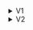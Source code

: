 <details>
  <summary>V1</summary>

# V1

This project is a prototype for my final web-design assignment. The goal was to play with hierarchy and contrast in order to create a usable website. I decided to make a redesign of the moodle student environment.

## Demo

[View prototype](https://hackshackshacks.github.io/web-design/v1/prod/)

![Demo](https://github.com/hackshackshacks/web-design/blob/master/readme_images/demo.png?raw=true)

## Design

Before I started I created a content inventorisation of the website. After that I created user scenarios beased on the two users I am designing this website for.

### Marijn

Marijn has a physical condition that makes it hard for him to precisely control his muscles. Despite this condition he’s the chief technical architect at a large tech company. When he uses the computer he likes to think first and type later. He also prefers not to use his mouse or trackpad whenever possible.

#### Test

![Marijn](https://github.com/hackshackshacks/web-design/blob/master/readme_images/marijn.png?raw=true)

### Vienna

Vienna is a CMD student that is attending the Web Development Minor. She wants interfaces to be usable but look pretty at the same time. When she uses the website she wants the most important information to be easy to reach, not in 8 clicks like the current website.

### Scenarios

#### Scenario 1

##### Goal

The user wants to know how well he is doing in the minor Web Development. He is wondering he’s completely finished with past courses, or if he still has some work to do.

##### Method

The user navigates to the student website and immediately sees how he’s doing. A progressbar indicates what courses he has finished and which ones still require some attention.

![Progress](https://github.com/hackshackshacks/web-design/blob/master/readme_images/progress.png?raw=true)

#### Scenario 2

##### Goal

The user doesn’t know what is expected of him. He wants to figure out what he has to do and when he has to finish it.

##### Method

The user navigates to the student website and opens the course page. This page contains information about the course and the expectations.

![Detail](https://github.com/hackshackshacks/web-design/blob/master/readme_images/team.png?raw=true)

#### Scenario 3

##### Goal

The user is looking for extra resources to learn more about a certain subject. He recalls an article that his teacher mentioned in his last lecture.

##### Method (unresolved)

The user opens the student website and navigates to the sources page and filters the result to match the subject.

#### Scenario 4

##### Goal

The user wants to contact one of his teachers. He’s looking for an email address.

##### Method

He navigates to the ‘Team’ section where he is greeted by the faces of his teachers and corresponding contact information.

![Team](https://github.com/hackshackshacks/web-design/blob/master/readme_images/team.png?raw=true)

#### Scenario 5

##### Goal

The user is looking for inspiration for his current project. He’s wondering what students made last year.

##### Method (unresolved)

On the course page he navigates to the ‘Inspiration’ section.

### Design principles

#### Hierarchy

I tried to bloat the elements and maintain hierarchy at the same time.
![Hierarchy](https://github.com/hackshackshacks/web-design/blob/master/readme_images/hierarchy.png?raw=true)

#### Contrast

With colors I tried to create huge contrast that makes differentiating elements super easy. Focus and hover states are hard to miss and it's super clear where you are on the page, even if you don't use a mouse.

![Contrast](https://github.com/hackshackshacks/web-design/blob/master/readme_images/contrast.png?raw=true)

#### Conserve attention

Obvious focus states were super important to me throughout this project. To me it got to the point where it looks pretty bizar, but you can't say it isn't obvious where you are on the page.

![Focus](https://github.com/hackshackshacks/web-design/blob/master/readme_images/focus.png?raw=true)

</details>
<details>
  <summary>V2</summary>

# V2

After getting feedback on V1 I decided to redesign the whole thing. V1 wasn't much more usable than the current [moodle](https://moodle.cmd.hva.nl) website. The structure was very similar to such an extent that I decided that I need to make something new.

## Demo

[View prototype](https://hackshackshacks.github.io/web-design/v2/show)

## Lessons

After building V1 I learned the following lessons:

* Marijn doesn't actually use the tab keys as much as he uses the mouse.
* The moodle structure is flawed and requires to be divided in smaller parts.
* I need to think about what's important more. What are the focal points on my website?
* I need to focus more on the users I am designing for and what they need from a design perspective, not just usability.

## New User - Suus

For some new insights I contacted my classmate Suus. She provided me with her goals when browsing the website and told me about what's important for her in a good design. She also provided feedback on the design once I started

I created new user scenarios to match her values.

## Old User Scenarios

### Scenario 1

#### Goal

The user wants to know how well he is doing in the minor Web Development. He is wondering he’s completely finished with past courses, or if he still has some work to do.

#### Method

The user can see what the status of each course is. The three state 'done' 'doing' and 'coming' describe what the users status is.

![scenario1]()

### Scenario 2

#### Goal

The user doesn’t know what is expected of him. He wants to figure out what he has to do and when he has to finish it.

#### Method

The user navigates to the student website and opens the course page. This page contains information about the course and the expectations.

![scenario2]()

### Scenario 3

#### Goal

The user is looking for extra resources to learn more about a certain subject. He recalls an article that his teacher mentioned in his last lecture.

#### Method

The course page provides space for the teachers to link to external articles for each subject. Possibly for each week.

![scenario3]()

### Scenario 4

#### Goal

The user wants to contact one of his teachers. He’s looking for an email address.

#### Method (unresolved)

When hovering a teachers name under a course, a tooltip appears with contact information.

### Scenario 5

#### Goal

The user is looking for inspiration for his current project. He’s wondering what students made last year.

#### Method (unresolved)

On the course page he navigates to the ‘Inspiration’ section.

## New User Scenarios

### Scenario 6

#### Goal

The user wants to subscribe to a timeslot when those are available.

#### Method

Using a pop up modal the user can subscribe to timeslots

[scenario6]()

### Scenario 7

#### Goal

The user wants to make a todolist on site. This way everything is in the same place.

#### Method

Using the planning page the user can create a custom todolist.

[scenario7]()

## Principles

### Hierarchy

I created a strong visual hierarchy using colors and font sizes.
![hierarchy]()

### Contrast

I used contrasting colors to make everything easy to read. I also use these contrast to highlight what is important on the page.
![contrast]()

### Smart organization reduces cognitive load

I divided subjects in weeks to reduce the amount of information the user has to process.
![organization]()

### Appearance follows behaviour || Consistency matters

When designing interactive elements such as links and buttons I tried to be consistent in their appearance. This way it is more intuitive what interaction follows a click on a link or button.

## The design

### Homepage

The homepage shows a menu with all the courses and their statuses. In the detail view you can browse through the course per week.
![home]()

### Weeks

For each week the user can see what is expected of him/her. The week is divided in days with expandable assigments.
![week1]()

### Timeslots

The user can subscribe to timeslots for each teacher. The user can see which other students are in the same slot. Slots become disabled when they are full. See scenarios for an image of the presubscribe state. After subscribing it looks like this.

![subscribed]()

### Weekly nerd

The weekly nerd is similar to the home page but contains weekly nerd presentations instead of courses.

![nerd]()

### Planning

The planning page holds all the appointments by the user and an editable todolist. The todolist can be filled with a 'todo' button on the course pages.
![planning]()
![addTodo]()

</details>
